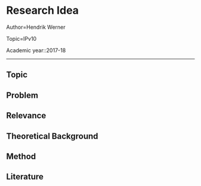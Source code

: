 # Research Idea

Author=Hendrik Werner

Topic=IPv10

Academic year::2017-18

---

## Topic

## Problem

## Relevance

## Theoretical Background

## Method

## Literature
